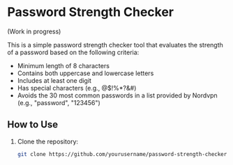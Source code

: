 # Password Strength Checker
(Work in progress)

This is a simple password strength checker tool that evaluates the strength of a password based on the following criteria:
- Minimum length of 8 characters
- Contains both uppercase and lowercase letters
- Includes at least one digit
- Has special characters (e.g., @$!%*?&#)
- Avoids the 30 most common passwords in a list provided by Nordvpn (e.g., "password", "123456")

## How to Use

1. Clone the repository:
   ```bash
   git clone https://github.com/yourusername/password-strength-checker.git
